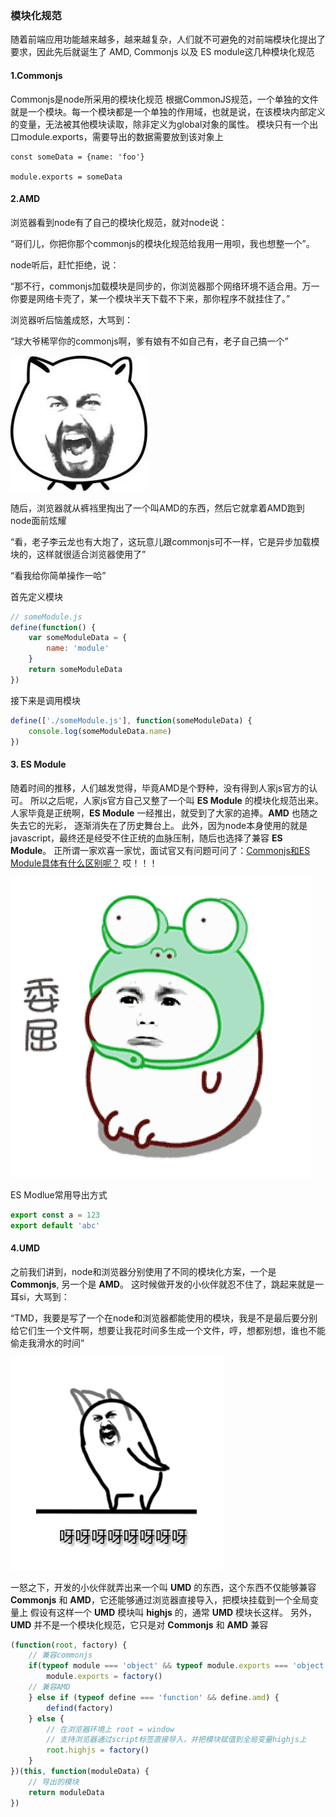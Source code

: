 ### 模块化规范
随着前端应用功能越来越多，越来越复杂，人们就不可避免的对前端模块化提出了要求，因此先后就诞生了
AMD, Commonjs 以及 ES module这几种模块化规范

#### 1.Commonjs
Commonjs是node所采用的模块化规范
根据CommonJS规范，一个单独的文件就是一个模块。每一个模块都是一个单独的作用域，也就是说，在该模块内部定义的变量，无法被其他模块读取，除非定义为global对象的属性。
模块只有一个出口module.exports，需要导出的数据需要放到该对象上
```node
const someData = {name: 'foo'}

module.exports = someData
```

#### 2.AMD
浏览器看到node有了自己的模块化规范，就对node说：

“哥们儿，你把你那个commonjs的模块化规范给我用一用呗，我也想整一个”。

node听后，赶忙拒绝，说：

“那不行，commonjs加载模块是同步的，你浏览器那个网络环境不适合用。万一你要是网络卡壳了，某一个模块半天下载不下来，那你程序不就挂住了。”

浏览器听后恼羞成怒，大骂到：

“球大爷稀罕你的commonjs啊，爹有娘有不如自己有，老子自己搞一个”

![fennv](imgs/fennv.gif "fennv")

随后，浏览器就从裤裆里掏出了一个叫AMD的东西，然后它就拿着AMD跑到node面前炫耀

“看，老子李云龙也有大炮了，这玩意儿跟commonjs可不一样，它是异步加载模块的，这样就很适合浏览器使用了”

“看我给你简单操作一哈”

首先定义模块
```js
// someModule.js
define(function() {
    var someModuleData = {
        name: 'module'
    }
    return someModuleData
})
```
接下来是调用模块
```js
define(['./someModule.js'], function(someModuleData) {
    console.log(someModuleData.name)
})
```

#### 3. ES Module
随着时间的推移，人们越发觉得，毕竟AMD是个野种，没有得到人家js官方的认可。
所以之后呢，人家js官方自己又整了一个叫 __ES Module__ 的模块化规范出来。
人家毕竟是正统啊，__ES Module__ 一经推出，就受到了大家的追捧。__AMD__ 也随之失去它的光彩，
逐渐消失在了历史舞台上。
此外，因为node本身使用的就是javascript，最终还是经受不住正统的血脉压制，随后也选择了兼容 __ES Module__。
正所谓一家欢喜一家忧，面试官又有问题可问了：[Commonjs和ES Module具体有什么区别呢？](./README.md)
哎！！！

![weiqu](./imgs/weiqu.gif 'weiqu')  

ES Modlue常用导出方式
```js
export const a = 123
export default 'abc'
```

#### 4.UMD
之前我们讲到，node和浏览器分别使用了不同的模块化方案，一个是 __Commonjs__, 另一个是 __AMD__。
这时候做开发的小伙伴就忍不住了，跳起来就是一耳si，大骂到：

“TMD，我要是写了一个在node和浏览器都能使用的模块，我是不是最后要分别给它们生一个文件啊，想要让我花时间多生成一个文件，哼，想都别想，谁也不能偷走我滑水的时间”

![fennv1](./imgs/fennv1.gif 'fennv1')

一怒之下，开发的小伙伴就弄出来一个叫 __UMD__ 的东西，这个东西不仅能够兼容 __Commonjs__ 和 __AMD__，它还能够通过浏览器直接导入，把模块挂载到一个全局变量上
假设有这样一个 __UMD__ 模块叫 __highjs__ 的，通常 __UMD__ 模块长这样。
另外，__UMD__ 并不是一个模块化规范，它只是对 __Commonjs__ 和 __AMD__ 兼容
```js
(function(root, factory) {
    // 兼容commonjs
    if(typeof module === 'object' && typeof module.exports === 'object') {
        module.exports = factory()
    // 兼容AMD
    } else if (typeof define === 'function' && define.amd) {
        defind(factory)
    } else {
        // 在浏览器环境上 root = window
        // 支持浏览器通过script标签直接导入，并把模块赋值到全局变量highjs上
        root.highjs = factory()
    }
})(this, function(moduleData) {
    // 导出的模块
    return moduleData
})
```